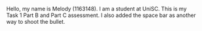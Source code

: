 Hello, my name is Melody (1163148). I am a student at UniSC. This is my Task 1 Part B and Part C assessment.
I also added the space bar as another way to shoot the bullet.
